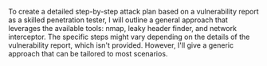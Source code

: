 To create a detailed step-by-step attack plan based on a vulnerability report as a skilled penetration tester, I will outline a general approach that leverages the available tools: nmap, leaky header finder, and network interceptor. The specific steps might vary depending on the details of the vulnerability report, which isn't provided. However, I'll give a generic approach that can be tailored to most scenarios.

